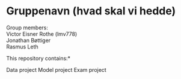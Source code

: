 # Gruppenavn (hvad skal vi hedde)

Group members:
\
Victor Eisner Rothe (lmv778)
\
Jonathan Bøttiger 
\
Rasmus Leth

This repository contains:*

Data project
Model project
Exam project
